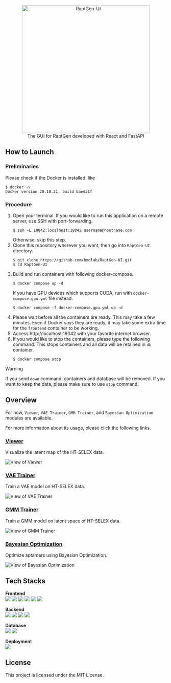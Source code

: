 <div align="center">
   <img src="docs/images/logo.png" alt="RaptGen-UI" width="400"><br>
   The GUI for RaptGen developed with React and FastAPI
</div>

## How to Launch

### Preliminaries

Please check if the Docker is installed. like

```shell
$ docker -v
Docker version 20.10.21, build baeda1f
```

### Procedure

1. Open your terminal. If you would like to run this application on a remote server, use SSH with port-forwarding.
   ```shell
   $ ssh -L 18042:localhost:18042 username@hostname.com
   ```
   Otherwise, skip this step.
2. Clone this repository wherever you want, then go into `RaptGen-UI` directory.
   ```shell
   $ git clone https://github.com/hmdlab/RaptGen-UI.git
   $ cd RaptGen-UI
   ```
3. Build and run containers with following docker-compose.
   ```shell
   $ docker compose up -d
   ```
   If you have GPU devices which supports CUDA, run with `docker-compose.gpu.yml` file instead.
   ```shell
   $ docker compose -f docker-compose.gpu.yml up -d
   ```
4. Please wait before all the containers are ready. This may take a few minutes. Even if Docker says they are ready, it may take some extra time for the `frontend` container to be working.
5. Access http://localhost:18042 with your favorite internet browser.
6. If you would like to stop the containers, please type the following command. This stops containers and all data will be retained in `db` container.
   ```shell
   $ docker compose stop
   ```

> [!WARNING]
> If you send `down` command, containers and database will be removed.
> If you want to keep the data, please make sure to use `stop` command.

## Overview

For now, `Viewer`, `VAE Trainer`, `GMM Trainer`, and `Bayesian Optimization` modules are available.

For more information about its usage, please click the following links.

### [Viewer](docs/Viewer.md)

Visualize the latent map of the HT-SELEX data.

![View of Viewer](docs/images/viewer.png)

### [VAE Trainer](docs/VAE_Trainer.md)

Train a VAE model on HT-SELEX data.

![View of VAE Trainer](docs/images/vae-trainer.png)

### [GMM Trainer](docs/GMM_Trainer.md)

Train a GMM model on latent space of HT-SELEX data.

![View of GMM Trainer](docs/images/gmm-trainer.png)

### [Bayesian Optimization](docs/BO.md)

Optimize aptamers using Bayesian Optimization.

![View of Bayesian Optimization](docs/images/bo.png)

## Tech Stacks

**Frontend**
<br>
<img src="https://img.shields.io/badge/TypeScript--007ACC.svg?logo=typescript&style=flat">
<img src="https://img.shields.io/badge/Next.js--000000.svg?logo=next.js&style=flat">
<img src="https://img.shields.io/badge/Bootstrap--7952B3.svg?logo=bootstrap&style=flat">
<img src="https://img.shields.io/badge/Redux--764ABC.svg?logo=redux&style=flat">
<img src="https://img.shields.io/badge/Plotly.js--3F4F75.svg?logo=plotly&style=flat">
<img src="https://img.shields.io/badge/React Data Grid--42B883.svg?logo=react&style=flat">

**Backend**
<br>
<img src="https://img.shields.io/badge/Python--3776AB.svg?logo=python&style=flat">
<img src="https://img.shields.io/badge/FastAPI--009688.svg?logo=fastapi&style=flat">
<img src="https://img.shields.io/badge/PyTorch--EE4C2C.svg?logo=pytorch&style=flat">
<img src="https://img.shields.io/badge/Celery--37814A.svg?logo=celery&style=flat">

**Database**
<br>
<img src="https://img.shields.io/badge/PostgreSQL--4169E1.svg?logo=postgresql&style=flat">
<img src="https://img.shields.io/badge/Redis--DC382D.svg?logo=redis&style=flat">

**Deployment**
<br>
<img src="https://img.shields.io/badge/Docker Compose--2496ED.svg?logo=docker&style=flat">

## License

This project is licensed under the MIT License.
